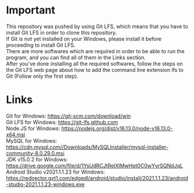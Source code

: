 # Important
This repository was pushed by using Git LFS, which means that you have to install Git LFS in order to clone this repository.
<br />
If Git is not yet installed on your Windows, please install it before proceeding to install Git LFS.
<br />
There are more softwares which are required in order to be able to run the program, and you can find all of them in the Links section.
<br />
After you've done installing all the required softwares, follow the steps on the Git LFS web page about how to add the command line extension lfs to Git (Follow only the first step).

# Links
Git for Windows: https://git-scm.com/download/win
<br />
Git LFS for Windows: https://git-lfs.github.com
<br />
Node.JS for Windows: https://nodejs.org/dist/v16.13.0/node-v16.13.0-x64.msi
<br />
MySQL for Windows: https://cdn.mysql.com//Downloads/MySQLInstaller/mysql-installer-community-8.0.29.0.msi
<br />
JDK v15.0.2 for Windows: https://drive.google.com/file/d/1YsUdRCJtRelXlMwHpt0C0wYyrSQNdJqL
<br />
Android Studio v2021.1.1.23 for Windows: https://redirector.gvt1.com/edgedl/android/studio/install/2021.1.1.23/android-studio-2021.1.1.23-windows.exe